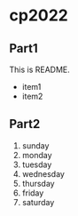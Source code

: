 # cp2022

## Part1
This is README.
- item1
- item2

## Part2
1. sunday
1. monday
1. tuesday
1. wednesday
1. thursday
1. friday
1. saturday